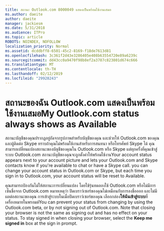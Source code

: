```yaml
---
title: สถานะ Outlook.com 8000049 แสดงเป็นพร้อมใช้งานเสมอ
ms.author: daeite
author: daeite
manager: jackiesm
ms.date: 5/31/2018
ms.audience: ITPro
ms.topic: article
ROBOTS: NOINDEX, NOFOLLOW
localization_priority: Normal
ms.assetid: dcddbff8-6501-45c2-8169-f18de7613d81
ms.openlocfilehash: 3c361f2d43e3286405e408b63554720e89a6239c
ms.sourcegitcommit: dd43cc0a9470f98b8ef2a3787c823801d674c666
ms.translationtype: MT
ms.contentlocale: th-TH
ms.lasthandoff: 02/12/2019
ms.locfileid: "29928243"
---
```

# <a name="my-outlookcom-status-always-shows-as-available"></a><span data-ttu-id="4ec30-102">สถานะของฉัน Outlook.com แสดงเป็นพร้อมใช้งานเสมอ</span><span class="sxs-lookup"><span data-stu-id="4ec30-102">My Outlook.com status always shows as Available</span></span>

<span data-ttu-id="4ec30-p101">สถานะบัญชีของคุณปรากฏอยู่ถัดจากรูปภาพสำหรับบัญชีของคุณ และช่วยให้ Outlook.com ของคุณ และผู้ติดต่อ Skype ทราบถ้าคุณไม่พร้อมใช้งานสำหรับการสนทนา หรือโทรศัพท์ Skype ได้ คุณสามารถเปลี่ยนแปลงสถานะของบัญชีของคุณใน Outlook.com หรือ Skype แต่ทุกครั้งที่คุณเข้าสู่ระบบ Outlook.com สถานะบัญชีของคุณจะถูกตั้งค่าให้พร้อมใช้งาน</span><span class="sxs-lookup"><span data-stu-id="4ec30-p101">Your account status appears next to your account picture and lets your Outlook.com and Skype contacts know if you're available to chat or have a Skype call. you can change your account status in Outlook.com or Skype, but each time you sign in to Outlook.com, your account status will be reset to Available.</span></span>
  
<span data-ttu-id="4ec30-p102">คุณสามารถป้องกันไม่ให้สถานะการเปลี่ยนแปลง โดยใช้รุ่นทดลองใช้ Outlook.com หรือไม่มีการเซ็นชื่อจาก Outlook.com หมายเหตุว่า ปิดเบราว์เซอร์ของคุณไม่เหมือนกับการลงชื่อออก และไม่มีผลต่อสถานะของคุณ การเข้าสู่ระบบในเมื่อปิดเบราว์เซอร์ของคุณ เลือกกล่อง**ให้ฉันเข้าสู่ระบบ**ที่เครื่องหมายในพรอมต์</span><span class="sxs-lookup"><span data-stu-id="4ec30-p102">You can prevent your status from changing by using the Outlook.com beta, or by not signing out of Outlook.com. Note that closing your browser is not the same as signing out and has no effect on your status. To stay signed in when closing your browser, select the **Keep me signed in** box at the sign in prompt.</span></span> 
  

